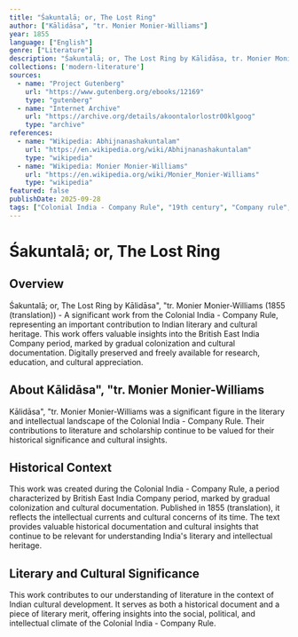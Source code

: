 ```yaml
---
title: "Śakuntalā; or, The Lost Ring"
author: ["Kālidāsa", "tr. Monier Monier-Williams"]
year: 1855
language: ["English"]
genre: ["Literature"]
description: "Śakuntalā; or, The Lost Ring by Kālidāsa, tr. Monier Monier-Williams (1855 (translation)) - A significant work from the Colonial India - Company Rule, representing an important contribution to Indian literary and cultural heritage. Digitally preserved and freely available for research, education, and cultural appreciation."
collections: ['modern-literature']
sources:
  - name: "Project Gutenberg"
    url: "https://www.gutenberg.org/ebooks/12169"
    type: "gutenberg"
  - name: "Internet Archive"
    url: "https://archive.org/details/akoontalorlostr00klgoog"
    type: "archive"
references:
  - name: "Wikipedia: Abhijnanashakuntalam"
    url: "https://en.wikipedia.org/wiki/Abhijnanashakuntalam"
    type: "wikipedia"
  - name: "Wikipedia: Monier Monier-Williams"
    url: "https://en.wikipedia.org/wiki/Monier_Monier-Williams"
    type: "wikipedia"
featured: false
publishDate: 2025-09-28
tags: ["Colonial India - Company Rule", "19th century", "Company rule", "British colonialism", "cultural documentation", "orientalist scholarship", "Indian literature", "digital heritage", "public domain", "classical texts"]
---
```


# Śakuntalā; or, The Lost Ring

## Overview

Śakuntalā; or, The Lost Ring by Kālidāsa", "tr. Monier Monier-Williams (1855 (translation)) - A significant work from the Colonial India - Company Rule, representing an important contribution to Indian literary and cultural heritage. This work offers valuable insights into the British East India Company period, marked by gradual colonization and cultural documentation. Digitally preserved and freely available for research, education, and cultural appreciation.

## About Kālidāsa", "tr. Monier Monier-Williams

Kālidāsa", "tr. Monier Monier-Williams was a significant figure in the literary and intellectual landscape of the Colonial India - Company Rule. Their contributions to literature and scholarship continue to be valued for their historical significance and cultural insights.

## Historical Context

This work was created during the Colonial India - Company Rule, a period characterized by British East India Company period, marked by gradual colonization and cultural documentation. Published in 1855 (translation), it reflects the intellectual currents and cultural concerns of its time. The text provides valuable historical documentation and cultural insights that continue to be relevant for understanding India's literary and intellectual heritage.

## Literary and Cultural Significance

This work contributes to our understanding of literature in the context of Indian cultural development. It serves as both a historical document and a piece of literary merit, offering insights into the social, political, and intellectual climate of the Colonial India - Company Rule.

